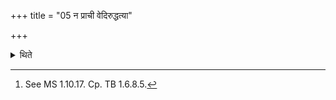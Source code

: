 +++
title = "05 न प्राची वेदिरुद्धत्या"

+++

<details><summary>थिते</summary>

5. The altar should not be scratched (from the west) towards the east, for (this is) an ancestral ritual. Not (from the west) towards the south, (for this) is a sacrifice (offered to the gods) It should be scratched in between both (these) directions; for sacrifice is offered (here to) both the gods and ancestors—this is known from a Brāhmaṇa-text.[^1]  


[^1]: See MS 1.10.17. Cp. TB 1.6.8.5.
</details>
